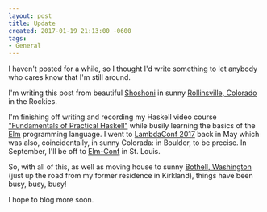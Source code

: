 ```yaml
---
layout: post
title: Update
created: 2017-01-19 21:13:00 -0600
tags:
- General
---
```

I haven't posted for a while, so I thought I'd write something to let anybody who cares know that I'm still around.

I'm writing this post from beautiful [Shoshoni][shoshoni] in sunny [Rollinsville, Colorado][rollinsville] in the Rockies.

I'm finishing off writing and recording my Haskell video course ["Fundamentals of Practical Haskell"][haskell-course] while busily learning the basics of the [Elm][elm-lang] programming language. I went to [LambdaConf 2017][lambdaconf] back in May which was also, coincidentally, in sunny Colorada: in Boulder, to be precise. In September, I'll be off to [Elm-Conf][elm-conf] in St. Louis.

So, with all of this, as well as moving house to sunny [Bothell, Washington][bothell] (just up the road from my former residence in Kirkland), things have been busy, busy, busy!

I hope to blog more soon.

[bothell]: http://www.ci.bothell.wa.us/
[elm-conf]: https://www.elm-conf.us/
[elm-lang]: http://elm-lang.org/
[haskell-course]: https://www.packtpub.com/application-development/fundamentals-practical-haskell-programming-video
[lambdaconf]: http://lambdaconf.us/events/2017/lcusc.html
[rollinsville]: https://www.google.com/maps/place/Rollinsville,+CO+80474/@39.9172135,-105.5032971,513m/data=!3m2!1e3!4b1!4m5!3m4!1s0x876bc75334d56387:0xb09447463668efdf!8m2!3d39.9172094!4d-105.5011084
[shoshoni]: https://www.shoshoni.org/
